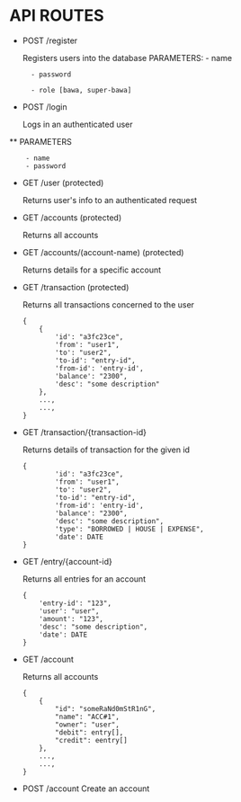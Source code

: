API ROUTES
==========

* POST /register 
	
	Registers users into the database
	PARAMETERS:
		- name
		
		- password
		
		- role [bawa, super-bawa]

* POST /login
	
	Logs in an authenticated user
	
** PARAMETERS
		
		- name
		- password

* GET /user (protected)
	
	Returns user's info to an authenticated request
	
* GET /accounts (protected)
		
	Returns all accounts

* GET /accounts/(account-name) (protected)
	
	Returns details for a specific account

* GET /transaction	(protected)
	
	Returns all transactions concerned to the user

	```
	{
		{
			'id': "a3fc23ce",
			'from': "user1",
			'to': "user2",
			'to-id': "entry-id",
			'from-id': 'entry-id',
			'balance': "2300",
			'desc': "some description"
		},
		...,
		...,
	}
	```

* GET /transaction/{transaction-id}
	
	Returns details of transaction for the given id
	```	
	{
			'id': "a3fc23ce",
			'from': "user1",
			'to': "user2",
			'to-id': "entry-id",
			'from-id': 'entry-id',
			'balance': "2300",
			'desc': "some description",
			'type': "BORROWED | HOUSE | EXPENSE",
			'date': DATE
	}
	```

* GET /entry/{account-id} 
	
	Returns all entries for an account

	```
	{
		'entry-id': "123",
		'user': "user",
		'amount': "123",
		'desc': "some description",
		'date': DATE
	}
	```
* GET /account 
	
	Returns all accounts

	```
	{
		{
			"id": "someRaNd0mStR1nG",
			"name": "ACC#1",
			"owner": "user",
			"debit": entry[],
			"credit": eentry[]
		},
		...,
		...,
	}
	```

* POST /account
	Create an account

